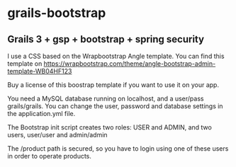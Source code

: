 # grails-bootstrap
## Grails 3 + gsp + bootstrap + spring security

I use a CSS based on the Wrapbootstrap Angle template. You can find this template on https://wrapbootstrap.com/theme/angle-bootstrap-admin-template-WB04HF123

Buy a license of this boostrap template if you want to use it on your app.

You need a MySQL database running on localhost, and a user/pass grails/grails. You can change the user, password and database settings in the application.yml file.

The Bootstrap init script creates two roles: USER and ADMIN, and two users, user/user and admin/admin

The /product path is secured, so you have to login using one of these users in order to operate products.




